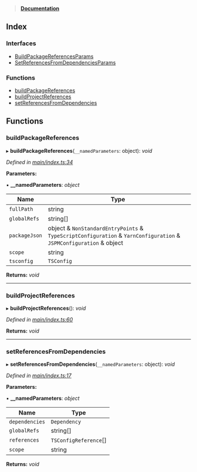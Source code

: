 > **[Documentation](README.md)**

## Index

### Interfaces

* [BuildPackageReferencesParams](interfaces/buildpackagereferencesparams.md)
* [SetReferencesFromDependenciesParams](interfaces/setreferencesfromdependenciesparams.md)

### Functions

* [buildPackageReferences](README.md#buildpackagereferences)
* [buildProjectReferences](README.md#buildprojectreferences)
* [setReferencesFromDependencies](README.md#setreferencesfromdependencies)

## Functions

###  buildPackageReferences

▸ **buildPackageReferences**(`__namedParameters`: object): *void*

*Defined in [main/index.ts:34](https://github.com/dylanaubrey/repodog/blob/e1b2c29/packages/build-references/src/main/index.ts#L34)*

**Parameters:**

▪ **__namedParameters**: *object*

Name | Type |
------ | ------ |
`fullPath` | string |
`globalRefs` | string[] |
`packageJson` | object & `NonStandardEntryPoints` & `TypeScriptConfiguration` & `YarnConfiguration` & `JSPMConfiguration` & object |
`scope` | string |
`tsconfig` | `TSConfig` |

**Returns:** *void*

___

###  buildProjectReferences

▸ **buildProjectReferences**(): *void*

*Defined in [main/index.ts:60](https://github.com/dylanaubrey/repodog/blob/e1b2c29/packages/build-references/src/main/index.ts#L60)*

**Returns:** *void*

___

###  setReferencesFromDependencies

▸ **setReferencesFromDependencies**(`__namedParameters`: object): *void*

*Defined in [main/index.ts:17](https://github.com/dylanaubrey/repodog/blob/e1b2c29/packages/build-references/src/main/index.ts#L17)*

**Parameters:**

▪ **__namedParameters**: *object*

Name | Type |
------ | ------ |
`dependencies` | `Dependency` |
`globalRefs` | string[] |
`references` | `TSConfigReference`[] |
`scope` | string |

**Returns:** *void*